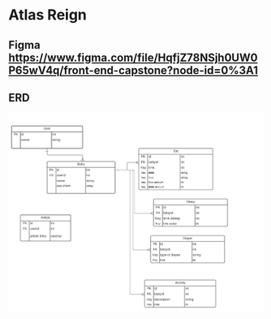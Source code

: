 # Atlas Reign
## Figma https://www.figma.com/file/HqfjZ78NSjh0UW0P65wV4q/front-end-capstone?node-id=0%3A1
## ERD
![](2020-12-02%2019_50_14-pinntrest_%20Lucidchart.png)
